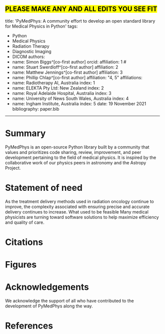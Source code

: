 <mark>PLEASE MAKE ANY AND ALL EDITS YOU SEE FIT</mark>
---
title: 'PyMedPhys: A community effort to develop an open standard library for Medical Physics in Python'
tags:
  - Python
  - Medical Physics
  - Radiation Therapy
  - Diagnostic Imaging
  - DICOM
authors:
  - name: Simon Biggs^[co-first author]
    orcid: 
    affiliation: 1 #
  - name: Stuart Swerdloff^[co-first author]
    affiliation: 2
  - name: Matthew Jennings^[co-first author]
    affiliation: 3
  - name: Phillip Chlap^[co-first author]
    affiliation: "4, 5"
affiliations:
 - name: Radiotherapy AI, Australia
   index: 1
 - name: ELEKTA Pty Ltd: New Zealand
   index: 2
 - name: Royal Adelaide Hospital, Australia
   index: 3
 - name: University of News South Wales, Australia
   index: 4
 - name: Ingham Institute, Australia
   index: 5
date: 19 November 2021
bibliography: paper.bib
---

# Summary

PyMedPhys is an open-source Python library built by a community that values and prioritizes code sharing, review, 
improvement, and peer development pertaining to the field of medical physics. It is inspired by the collaborative work of our physics
peers in astronomy and the Astropy Project.

# Statement of need

As the treatment delivery methods used in radiation oncology continue to improve,
the complexity associated with ensuring precise and accurate delivery continues to
increase. What used to be feasible Many medical physicists are turning toward software solutions to help
maximize efficiency and quality of care. 

# Citations

# Figures

# Acknowledgements

We acknowledge the support of all who have contributed to the development of PyMedPhys along the way. 

# References
